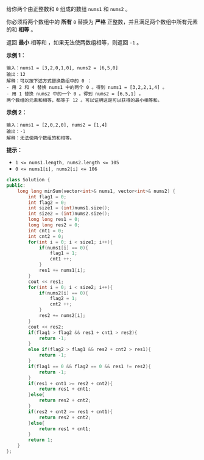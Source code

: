 给你两个由正整数和 `0` 组成的数组 `nums1` 和 `nums2` 。

你必须将两个数组中的 **所有** `0` 替换为 **严格** 正整数，并且满足两个数组中所有元素的和 **相等** 。

返回 **最小** 相等和 ，如果无法使两数组相等，则返回 `-1` 。

 

**示例 1：**

```
输入：nums1 = [3,2,0,1,0], nums2 = [6,5,0]
输出：12
解释：可以按下述方式替换数组中的 0 ：
- 用 2 和 4 替换 nums1 中的两个 0 。得到 nums1 = [3,2,2,1,4] 。
- 用 1 替换 nums2 中的一个 0 。得到 nums2 = [6,5,1] 。
两个数组的元素和相等，都等于 12 。可以证明这是可以获得的最小相等和。
```

**示例 2：**

```
输入：nums1 = [2,0,2,0], nums2 = [1,4]
输出：-1
解释：无法使两个数组的和相等。
```

 

**提示：**

- `1 <= nums1.length, nums2.length <= 105`
- `0 <= nums1[i], nums2[i] <= 106`

```c++
class Solution {
public:
    long long minSum(vector<int>& nums1, vector<int>& nums2) {
        int flag1 = 0;
        int flag2 = 0;
        int size1 = (int)nums1.size();
        int size2 = (int)nums2.size();
        long long res1 = 0;
        long long res2 = 0;
        int cnt1 = 0;
        int cnt2 = 0;
        for(int i = 0; i < size1; i++){
            if(nums1[i] == 0){
                flag1 = 1;
                cnt1 ++;
            }
            res1 += nums1[i];
        }
        cout << res1;
        for(int i = 0; i < size2; i++){
            if(nums2[i] == 0){
                flag2 = 1;
                cnt2 ++;
            }
            res2 += nums2[i];
        }
        cout << res2;
        if(flag1 > flag2 && res1 + cnt1 > res2){
            return -1;
        }
        else if(flag2 > flag1 && res2 + cnt2 > res1){
            return -1;
        }
        if(flag1 == 0 && flag2 == 0 && res1 != res2){
            return -1;
        }
        if(res1 + cnt1 >= res2 + cnt2){
            return res1 + cnt1;
        }else{
            return res2 + cnt2;
        }
        if(res2 + cnt2 >= res1 + cnt1){
            return res2 + cnt2;
        }else{
            return res1 + cnt1;
        }
        return 1;
    }
};
```


